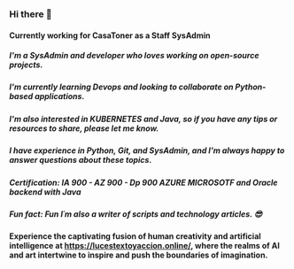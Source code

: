 ### Hi there 👋
#### Currently working for **CasaToner** as a Staff SysAdmin
##### I'm a **SysAdmin** and  **developer** who loves working on **open-source projects**. 
##### I'm currently learning **Devops** and looking to collaborate on **Python-based applications**.
##### I'm also interested in **KUBERNETES** and **Java**, so if you have any tips or resources to share, please let me know. 
##### I have experience in **Python**, **Git**, and **SysAdmin**, and I'm always happy to answer questions about these topics.
##### Certification: IA 900 - AZ 900 - Dp 900 AZURE **MICROSOTF** and  Oracle backend with Java
##### Fun fact: Fun I´m also a **writer** of scripts and **technology articles**. 😎

####  Experience the captivating fusion of human creativity and artificial intelligence at **https://lucestextoyaccion.online/**, where the realms of AI and art intertwine to inspire and push the boundaries of imagination.










